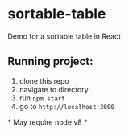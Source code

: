 # sortable-table
Demo for a sortable table in React

## Running project:

1) clone this repo
2) navigate to directory
3) run `npm start`
4) go to `http://localhost:3000`

\* May require node v8 \*

